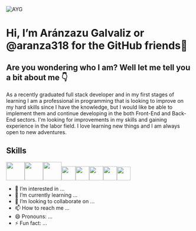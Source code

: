 <img src="https://i.ibb.co/mhvJKmd/AYG.png" alt="AYG" border="0">

# Hi, I’m Aránzazu Galvaliz or @aranza318 for the GitHub friends👋
## Are you wondering who I am? Well let me tell you a bit about me 👇 
As a recently graduated full stack developer and in my first stages of
learning I am a professional in programming that is looking to improve
on my hard skills since I have the knowledge, but I would like be able
to implement them and continue developing in the both Front-End and
Back-End sectors. I'm looking for improvements in my skills and
gaining experience in the labor field. I love learning new things and I
am always open to new adventures.
## Skills
<img src="https://logowik.com/content/uploads/images/492_html5.jpg" width="50px"><img src="https://logowik.com/content/uploads/images/123_css3.jpg" width="50px"><img src="https://logowik.com/content/uploads/images/git6963.jpg" width="50px"><img src="https://i.pinimg.com/736x/98/0b/a0/980ba07956ccfdf81b5060b1795cdcad.jpg"  height="37.5px"><img src="https://res.cloudinary.com/hevo/image/upload/c_scale,w_448,h_358/f_webp,q_auto/v1685810016/hevo-blog-3/MongoDB-sm-logo-500x400-1.gif?_i=AA" height="37.5px"><img src="https://logowik.com/content/uploads/images/nodejs.jpg" height="37.5px"><img src="https://encrypted-tbn0.gstatic.com/images?q=tbn:ANd9GcTc3J91VzfqpnZUK4cTrlDPprA7ncKv_tlDuAJ-8tf6xg&s" height="37.4px"><img src="https://i.pinimg.com/474x/5c/6e/62/5c6e624d2a5aab89cd92ed97102b39c4.jpg" height="37.3px">

- 👀 I’m interested in ...
- 🌱 I’m currently learning ...
- 💞️ I’m looking to collaborate on ...
- 📫 How to reach me ...
- 😄 Pronouns: ...
- ⚡ Fun fact: ...

<!---
aranza318/aranza318 is a ✨ special ✨ repository because its `README.md` (this file) appears on your GitHub profile.
You can click the Preview link to take a look at your changes.
--->

